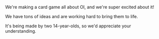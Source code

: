 We're making a card game all about OI, and we're super excited about it! 

We have tons of ideas and are working hard to bring them to life.

It's being made by two 14-year-olds, so we'd appreciate your understanding.
